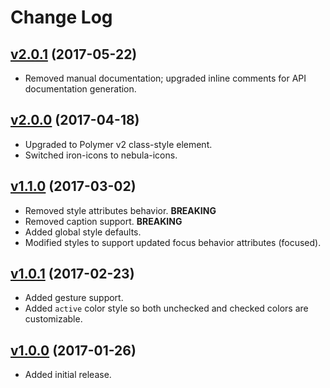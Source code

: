 # Change Log

## [v2.0.1](https://github.com/arsnebula/nebula-switch/releases/tag/v2.0.1) (2017-05-22)

- Removed manual documentation; upgraded inline comments for API documentation generation.

## [v2.0.0](https://github.com/arsnebula/nebula-switch/releases/tag/v2.0.0) (2017-04-18)

- Upgraded to Polymer v2 class-style element.
- Switched iron-icons to nebula-icons.

## [v1.1.0](https://github.com/arsnebula/nebula-switch/releases/tag/v1.1.0) (2017-03-02)

- Removed style attributes behavior. **BREAKING**
- Removed caption support. **BREAKING**
- Added global style defaults.
- Modified styles to support updated focus behavior attributes (focused).

## [v1.0.1](https://github.com/arsnebula/nebula-switch/releases/tag/v1.0.1) (2017-02-23)

- Added gesture support.
- Added `active` color style so both unchecked and checked colors are customizable.

## [v1.0.0](https://github.com/arsnebula/nebula-switch/releases/tag/v1.0.0) (2017-01-26)

- Added initial release.